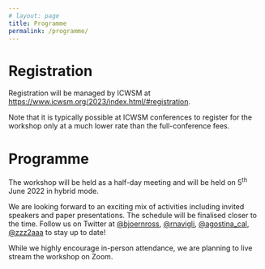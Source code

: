 ```yaml
---
# layout: page
title: Programme
permalink: /programme/
---
```


# Registration

Registration will be managed by ICWSM at <a href="https://www.icwsm.org/2023/index.html/#registration">https://www.icwsm.org/2023/index.html/#registration</a>.

Note that it is typically possible at ICWSM conferences to register for the workshop only at a much lower rate than the full-conference fees.

# Programme

The workshop will be held as a half-day meeting and will be held on 5<sup>th</sup> June 2022 in hybrid mode.

We are looking forward to an exciting mix of activities including invited speakers and paper presentations. The schedule will be finalised closer to the time. Follow us on Twitter at [@bjoernross](https://twitter.com/bjoernross), [@rnavigli](https://twitter.com/rnavigli), [@agostina_cal](https://twitter.com/agostina_cal), [@zzz2aaa](https://twitter.com/zzz2aaa) to stay up to date!

While we highly encourage in-person attendance, we are planning to live stream the workshop on Zoom.

